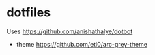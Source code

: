 # dotfiles

Uses https://github.com/anishathalye/dotbot

* theme https://github.com/eti0/arc-grey-theme
